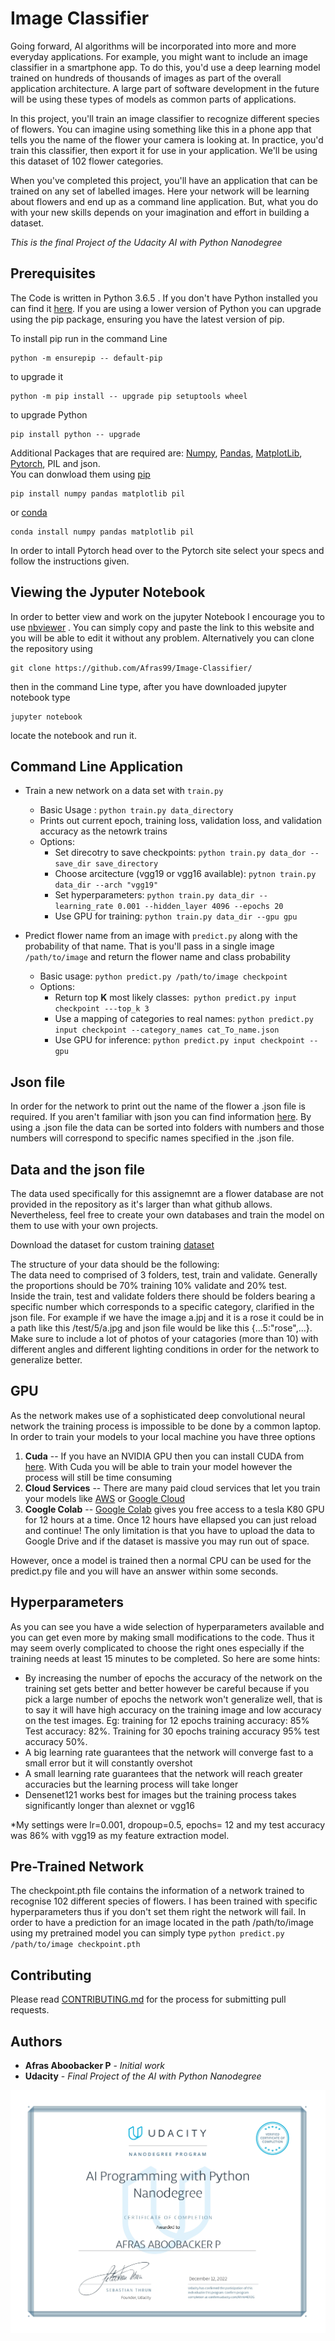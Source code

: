# Image Classifier 

  Going forward, AI algorithms will be incorporated into more and more everyday applications. For example, you might want to include an image classifier in a smartphone app. To do this, you'd use a deep learning model trained on hundreds of thousands of images as part of the overall application architecture. A large part of software development in the future will be using these types of models as common parts of applications.
  
  In this project, you'll train an image classifier to recognize different species of flowers. You can imagine using something like this in a phone app that tells you the name of the flower your camera is looking at. In practice, you'd train this classifier, then export it for use in your application. We'll be using this dataset of 102 flower categories.
  
  When you've completed this project, you'll have an application that can be trained on any set of labelled images. Here your network will be learning about flowers and end up as a command line application. But, what you do with your new skills depends on your imagination and effort in building a dataset.
  
  *This is the final Project of the Udacity AI with Python Nanodegree*


## Prerequisites
The Code is written in Python 3.6.5 . If you don't have Python installed you can find it [here](https://www.python.org/downloads/). If you are using a lower version of Python you can upgrade using the pip package, ensuring you have the latest version of pip. 

To install pip run in the command Line
```
python -m ensurepip -- default-pip
``` 
to upgrade it 
```
python -m pip install -- upgrade pip setuptools wheel
```
to upgrade Python
```
pip install python -- upgrade
```
Additional Packages that are required are: [Numpy](http://www.numpy.org/), [Pandas](https://pandas.pydata.org/), [MatplotLib](https://matplotlib.org/), [Pytorch](https://pytorch.org/), PIL and json.\
You can donwload them using [pip](https://pypi.org/project/pip/)
```
pip install numpy pandas matplotlib pil
```
or [conda](https://anaconda.org/anaconda/python)
```
conda install numpy pandas matplotlib pil
```
In order to intall Pytorch head over to the Pytorch site select your specs and follow the instructions given.


## Viewing the Jyputer Notebook
In order to better view and work on the jupyter Notebook I encourage you to use [nbviewer](https://nbviewer.jupyter.org/) . You can simply copy and paste the link to this website and you will be able to edit it without any problem. Alternatively you can clone the repository using 
```
git clone https://github.com/Afras99/Image-Classifier/
```
then in the command Line type, after you have downloaded jupyter notebook type
```
jupyter notebook
```
locate the notebook and run it.


## Command Line Application
* Train a new network on a data set with ```train.py```
  * Basic Usage : ```python train.py data_directory```
  * Prints out current epoch, training loss, validation loss, and validation accuracy as the netowrk trains
  * Options:
    * Set direcotry to save checkpoints: ```python train.py data_dor --save_dir save_directory```
    * Choose arcitecture (vgg19 or vgg16 available): ```pytnon train.py data_dir --arch "vgg19"```
    * Set hyperparameters: ```python train.py data_dir --learning_rate 0.001 --hidden_layer 4096 --epochs 20 ```
    * Use GPU for training: ```python train.py data_dir --gpu gpu```
    
* Predict flower name from an image with ```predict.py``` along with the probability of that name. That is you'll pass in a single image ```/path/to/image``` and return the flower name and class probability
  * Basic usage: ```python predict.py /path/to/image checkpoint```
  * Options:
    * Return top **K** most likely classes:``` python predict.py input checkpoint ---top_k 3```
    * Use a mapping of categories to real names: ```python predict.py input checkpoint --category_names cat_To_name.json```
    * Use GPU for inference: ```python predict.py input checkpoint --gpu```

## Json file
In order for the network to print out the name of the flower a .json file is required. If you aren't familiar with json you can find information [here](https://www.json.org/). By using a .json file the data can be sorted into folders with numbers and those numbers will correspond to specific names specified in the .json file.

## Data and the json file
The data used specifically for this assignemnt are a flower database are not provided in the repository as it's larger than what github allows. Nevertheless, feel free to create your own databases and train the model on them to use with your own projects.

Download the dataset for custom training
[dataset](https://drive.google.com/drive/folders/1W0QI8FLvKdajF4nIVpNmMV95tz8d0_XN?usp=sharing)
 
The structure of your data should be the following:\
The data need to comprised of 3 folders, test, train and validate. Generally the proportions should be 70% training 10% validate and 20% test.\
Inside the train, test and validate folders there should be folders bearing a specific number which corresponds to a specific category, clarified in the json file. For example if we have the image a.jpj and it is a rose it could be in a path like this /test/5/a.jpg and json file would be like this {...5:"rose",...}. Make sure to include a lot of photos of your catagories (more than 10) with different angles and different lighting conditions in order for the network to generalize better.
    

## GPU
As the network makes use of a sophisticated deep convolutional neural network  the training process is impossible to be done by a common laptop. In order to train your models to your local machine you have three options

1. **Cuda** -- If you have an NVIDIA GPU then you can install CUDA from [here](https://developer.nvidia.com/cuda-downloads). With Cuda you will be able to train your model however the process will still be time consuming
2. **Cloud Services** -- There are many paid cloud services that let you train your models like [AWS](https://aws.amazon.com/fr/) or  [Google Cloud](https://cloud.google.com/)
3. **Coogle Colab** -- [Google Colab](https://colab.research.google.com/) gives you free access to a tesla K80 GPU for 12 hours at a time. Once 12 hours have ellapsed you can just reload and continue! The only limitation is that you have to upload the data to Google Drive and if the dataset is massive you may run out of space.

However, once a model is trained then a normal CPU can be used for the predict.py file and you will have an answer within some seconds.

## Hyperparameters
As you can see you have a wide selection of hyperparameters available and you can get even more by making small modifications to the code. Thus it may seem overly complicated to choose the right ones especially if the training needs at least 15 minutes to be completed. So here are some hints:
* By increasing the number of epochs the accuracy of the network on the training set gets better and better however be careful because if you pick a large number of epochs the network won't generalize well, that is to say it will have high accuracy on the training image and low accuracy on the test images. Eg: training for 12 epochs training accuracy: 85% Test accuracy: 82%. Training for 30 epochs training accuracy 95% test accuracy 50%.
* A big learning rate guarantees that the network will converge fast to a small error but it will constantly overshot
* A small learning rate guarantees that the network will reach greater accuracies but the learning process will take longer
* Densenet121 works best for images but the training process takes significantly longer than alexnet or vgg16

*My settings were lr=0.001, dropoup=0.5, epochs= 12 and my test accuracy was 86% with vgg19 as my feature extraction model.

## Pre-Trained Network
The checkpoint.pth file contains the information of a network trained to recognise 102 different species of flowers. I has been trained with specific hyperparameters thus if you don't set them right the network will fail. In order to have a prediction for an image located in the path /path/to/image using my pretrained model you can simply type ```python predict.py /path/to/image checkpoint.pth```

## Contributing

Please read [CONTRIBUTING.md](https://github.com/fotisk07/Image-Classifier/blob/master/CONTRIBUTING) for the process for submitting pull requests. 

## Authors

* **Afras Aboobacker P** - *Initial work* 
* **Udacity** - *Final Project of the AI with Python Nanodegree*

![alt text](https://github.com/Afras99/Image_Classifier/blob/main/certificate-1.jpg)

